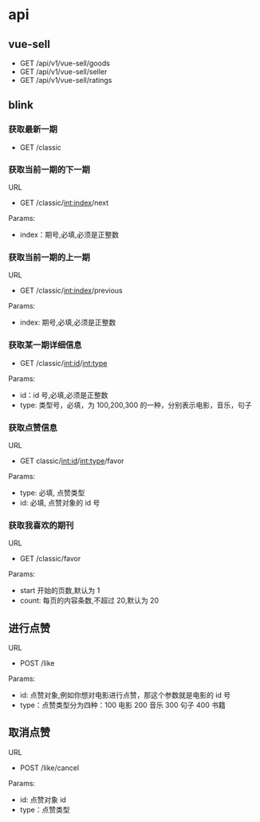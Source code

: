 # api

## vue-sell

- GET /api/v1/vue-sell/goods
- GET /api/v1/vue-sell/seller
- GET /api/v1/vue-sell/ratings

## blink

### 获取最新一期

- GET /classic

### 获取当前一期的下一期

URL

- GET /classic/<int:index>/next

Params:

- index：期号,必填,必须是正整数

### 获取当前一期的上一期

URL

- GET /classic/<int:index>/previous

Params:

- index: 期号,必填,必须是正整数

### 获取某一期详细信息

- GET /classic/<int:id>/<int:type>

Params:

- id：id 号,必填,必须是正整数
- type: 类型号，必填，为 100,200,300 的一种，分别表示电影，音乐，句子

### 获取点赞信息

URL

- GET classic/<int:id>/<int:type>/favor

Params:

- type: 必填, 点赞类型
- id: 必填, 点赞对象的 id 号

### 获取我喜欢的期刊

URL

- GET /classic/favor

Params:

- start 开始的页数,默认为 1
- count: 每页的内容条数,不超过 20,默认为 20

## 进行点赞

URL

- POST /like

Params:

- id: 点赞对象,例如你想对电影进行点赞，那这个参数就是电影的 id 号
- type：点赞类型分为四种：100 电影 200 音乐 300 句子 400 书籍

## 取消点赞

URL

- POST /like/cancel

Params:

- id: 点赞对象 id
- type：点赞类型
